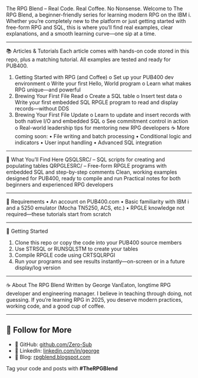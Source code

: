 The RPG Blend – Real Code. Real Coffee. No Nonsense.
Welcome to The RPG Blend, a beginner-friendly series for learning modern RPG on the IBM i. Whether you’re completely new to the platform or just getting started with free-form RPG and SQL, this is where you’ll find real examples, clear explanations, and a smooth learning curve—one sip at a time.
________________________________________
📚 Articles & Tutorials
Each article comes with hands-on code stored in this repo, plus a matching tutorial. All examples are tested and ready for PUB400.
1.	Getting Started with RPG (and Coffee)
o	Set up your PUB400 dev environment
o	Write your first Hello, World program
o	Learn what makes RPG unique—and powerful
2.	Brewing Your First File Read
o	Create a SQL table
o	Insert test data
o	Write your first embedded SQL RPGLE program to read and display records—without DDS
3.	Brewing Your First File Update
o	Learn to update and insert records with both native I/O and embedded SQL
o	See commitment control in action
o	Real-world leadership tips for mentoring new RPG developers
☕ More coming soon:
•	File writing and batch processing
•	Conditional logic and indicators
•	User input handling
•	Advanced SQL integration
________________________________________
📂 What You’ll Find Here
QSQLSRC/ – SQL scripts for creating and populating tables
QRPGLESRC/ – Free-form RPGLE programs with embedded SQL and step-by-step comments
Clean, working examples designed for PUB400, ready to compile and run
Practical notes for both beginners and experienced RPG developers
________________________________________
🔧 Requirements
•	An account on PUB400.com
•	Basic familiarity with IBM i and a 5250 emulator (Mocha TN5250, ACS, etc.)
•	RPGLE knowledge not required—these tutorials start from scratch
________________________________________
🚀 Getting Started
1.	Clone this repo or copy the code into your PUB400 source members
2.	Use STRSQL or RUNSQLSTM to create your tables
3.	Compile RPGLE code using CRTSQLRPGI
4.	Run your programs and see results instantly—on-screen or in a future display/log version
________________________________________
☕ About The RPG Blend
Written by George VanEaton, longtime RPG developer and engineering manager.
I believe in teaching through doing, not guessing. If you’re learning RPG in 2025, you deserve modern practices, working code, and a good cup of coffee.

---

## 📌 Follow for More

- 🔹 GitHub: [github.com/Zero-Sub](https://github.com/Zero-Sub)
- 🔹 LinkedIn: [linkedin.com/in/george](www.linkedin.com/in/george-vaneaton-a50101213)
- 🔹 Blog: [rpgblend.blogspot.com](https://therpgblend.blogspot.com/)

Tag your code and posts with **#TheRPGBlend**

